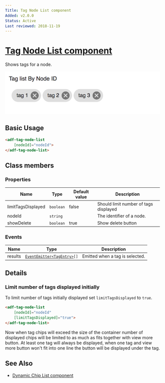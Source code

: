 ```yaml
---
Title: Tag Node List component
Added: v2.0.0
Status: Active
Last reviewed: 2018-11-19
---
```


# [Tag Node List component](../../../lib/content-services/src/lib/tag/tag-node-list.component.ts "Defined in tag-node-list.component.ts")

Shows tags for a node.

![Custom columns](../../docassets/images/tag1.png)

## Basic Usage

```html
<adf-tag-node-list 
    [nodeId]="nodeId">
</adf-tag-node-list>
```

## Class members

### Properties

| Name | Type | Default value | Description |
| ---- | ---- | ------------- | ----------- |
| limitTagsDisplayed | `boolean` | false | Should limit number of tags displayed |
| nodeId | `string` |  | The identifier of a node. |
| showDelete | `boolean` | true | Show delete button |

### Events

| Name | Type | Description |
| ---- | ---- | ----------- |
| results | [`EventEmitter`](https://angular.io/api/core/EventEmitter)[`<TagEntry>`](../../../lib/js-api/src/api/content-rest-api/model/tagEntry.ts)`[]` | Emitted when a tag is selected. |

## Details

### Limit number of tags displayed initially

To limit number of tags initially displayed set `limitTagsDisplayed` to `true`.

```html
<adf-tag-node-list 
    [nodeId]="nodeId"
    [limitTagsDisplayed]="true">
</adf-tag-node-list>
```

Now when tag chips will exceed the size of the container number of displayed chips will be limited to as much as fits together with view more button. At least one tag will always be displayed, when one tag and view more button won't fit into one line the button will be displayed under the tag.

## See Also

-   [Dynamic Chip List component](../../core/components/dynamic-chip-list.component.md)
